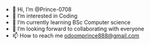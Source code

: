 - 👋 Hi, I’m @Prince-0708
- 👀 I’m interested in Coding
- 🌱 I’m currently learning BSc Computer science
- 💞️ I’m looking forward to collaborating with everyone
- 📫 How to reach me odoomprince888@gmail.com

<!---
Prince-0708/Prince-0708 is a ✨ special ✨ repository because its `README.md` (this file) appears on your GitHub profile.
You can click the Preview link to take a look at your changes.
--->
